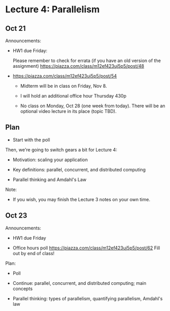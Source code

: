 # Lecture 4: Parallelism

## Oct 21

Announcements:

- HW1 due Friday:

    Please remember to check for errata (if you have an old version of the assignment)
    https://piazza.com/class/m12ef423uj5p5/post/48

- https://piazza.com/class/m12ef423uj5p5/post/54

  + Midterm will be in class on Friday, Nov 8.

  + I will hold an additional office hour Thursday 430p

  + No class on Monday, Oct 28 (one week from today).
  There will be an optional video lecture in its place (topic TBD).

## Plan

- Start with the poll

Then, we're going to switch gears a bit for Lecture 4:

- Motivation: scaling your application

- Key definitions: parallel, concurrent, and distributed computing

- Parallel thinking and Amdahl's Law

Note:

- If you wish, you may finish the Lecture 3 notes on your own time.

## Oct 23

Announcements:

- HW1 due Friday

- Office hours poll
  https://piazza.com/class/m12ef423uj5p5/post/62
  Fill out by end of class!

Plan:

- Poll

- Continue: parallel, concurrent, and distributed computing; main concepts

- Parallel thinking: types of parallelism, quantifying parallelism, Amdahl's law
